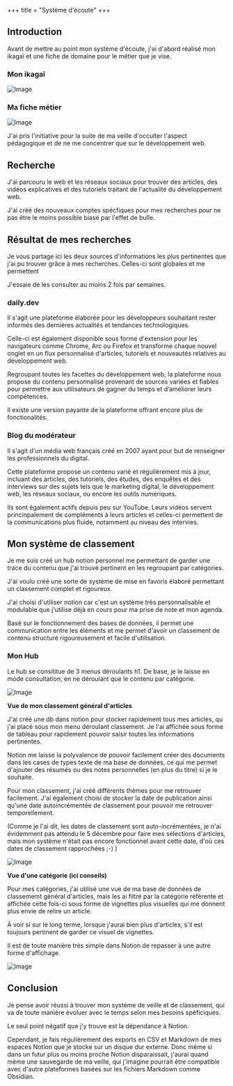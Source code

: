 +++
title = "Système d'écoute"
+++


## Introduction
Avant de mettre au point mon système d'écoute, j'ai d'abord réalisé mon ikagaï et une fiche de domaine pour le métier que je vise.

### Mon ikagaï
![Image](/labveilletech/ikagai.svg)

### Ma fiche métier
![Image](/labveilletech/fiche-domaine.png)

J'ai pris l'initiative pour la suite de ma veille d'occulter l'aspect pédagogique et de ne me concentrer que sur le développement web.

## Recherche
J'ai parcouru le web et les réseaux sociaux pour trouver des articles, des vidéos explicatives et des tutoriels traitant de l'actualité du développement web.

J'ai créé des nouveaux comptes spécfiques pour mes recherches pour ne pas être le moins possible biasé par l'effet de bulle.

## Résultat de mes recherches
Je vous partage ici les deux sources d'informations les plus pertinentes que j'ai pu trouver grâce à mes recherches. Celles-ci sont globales et me permettent 

J'essaie de les consulter au moins 2 fois par semaines.

### daily.dev

Il s'agit une plateforme élaborée pour les développeurs souhaitant rester informés des dernières actualités et tendances technologiques. 

Celle-ci est également disponible sous forme d'extension pour les navigateurs comme Chrome, Arc ou Firefox et transforme chaque nouvel onglet en un flux personnalisé d'articles, tutoriels et nouveautés relatives au développement web. 

Regroupant toutes les facettes du développement web, la plateforme nous propose du contenu personnalisé provenant de sources variées et fiables pour permettre aux utilisateurs de gagner du temps et d’améliorer leurs compétences. 

Il existe une version payante de la plateforme offrant encore plus de fonctionalités.


### Blog du modérateur

Il s'agit d'un média web français créé en 2007 ayant pour but de renseigner les professionnels du digital.

Cette plateforme propose un contenu varié et régulièrement mis à jour, incluant des articles, des tutoriels, des études, des enquêtes et des interviews sur des sujets tels que le marketing digital, le développement web, les réseaux sociaux, ou encore les outils numériques.

Ils sont également actifs depuis peu sur YouTube. Leurs vidéos servent princinpalement de compléments à leurs articles et celles-ci permettent de la communications plus fluide, notamment au niveau des intervies.


## Mon système de classement

Je me suis créé un hub notion personnel me permettant de garder une trace du contenu que j'ai trouvé pertinent en les regroupant par catégories.

J'ai voulu créé une sorte de système de mise en favoris élaboré permettant un classement complet et rigoureux.

J'ai choisi d'utiliser notion car c'est un système très personnalisable et modulable que j'utilise déjà en cours pour ma prise de note et mon agenda.

Basé sur le fonctionnement des bases de données, il permet une communication entre les éléments et me permet d'avoir un classement de contenu structuré rigoureusement et facile d'utilisation.

### Mon Hub 

Le hub se consititue de 3 menus déroulants h1. De base, je le laisse en mode consultation, en ne déroulant que le contenu par catégorie.

![Image](/labveilletech/hub.png)


**Vue de mon classement général d'articles**

J'ai créé une db dans notion pour stocker rapidement tous mes articles, qu j'ai placé sous mon menu déroulant classement. 
Je l'ai affichée sous forme de tableau pour rapidement pouvoir saisir toutes les informations pertinentes.

Notion me laisse la polyvalence de pouvoir facilement créer des documents dans les cases de types texte de ma base de données, ce qui me permet d'ajouter des résumés ou des notes personnelles (en plus du titre) si je le souhaite.

Pour mon classement, j'ai créé différents thèmes pour me retrouver facilement. J'ai également choisi de stocker la date de publication ainsi qu'une date autoincrémentée de classement pour pouvoir me retrouver temporellement.

(Comme je l'ai dit, les dates de classement sont auto-incrémentées, je n'ai évidemment pas attendu le 5 décembre pour faire mes sélections d'articles, mais mon système n'était pas encore fonctionnel avant cette date, d'où ces dates de classement rapprochées ;-) )

![Image](/labveilletech/classement-general.png)


**Vue d'une catégorie (ici conseils)**

Pour mes catégories, j'ai utilisé une vue de ma base de données de classememt général d'articles, mais les ai filtré par la catégorie référente et affichée cette fois-ci sous forme de vignettes plus visuelles qui me donnent plus envie de relire un article.

À voir si sur le long terme, lorsque j'aurai bien plus d'articles, s'il est toujours pertinent de garder ce visuel de vignettes. 

Il est de toute manière très simple dans Notion de repasser à une autre forme d'affichage.

![Image](/labveilletech/conseils.png)

## Conclusion
Je pense avoir réussi à trouver mon système de veille et de classement, qui va de toute manière évoluer avec le temps selon mes besoins spéficiques.

Le seul point négatif que j'y trouve est la dépendance à Notion.

Cependant, je fais régulièrement des exports en CSV et Markdown de mes espaces Notion que je stocke sur un disque dur externe. Donc même si dans un futur plus ou moins proche Notion disparaissait, j'aurai quand même une sauvegarde de ma veille, qui j'imagine pourrait être compatible avec d'autre plateformes basées sur les fichiers Markdown comme Obsidian.



















